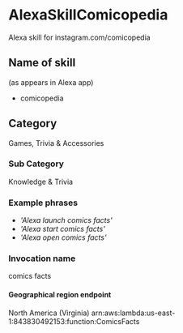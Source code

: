 # AlexaSkillComicopedia
Alexa skill for instagram.com/comicopedia

## Name of skill
(as appears in Alexa app)
* comicopedia

## Category
Games, Trivia & Accessories

### Sub Category
Knowledge & Trivia

### Example phrases
* *'Alexa launch comics facts'*
* *'Alexa start comics facts'*
* *'Alexa open comics facts'*

### Invocation name
comics facts

#### Geographical region endpoint
North America (Virginia)
arn:aws:lambda:us-east-1:843830492153:function:ComicsFacts
